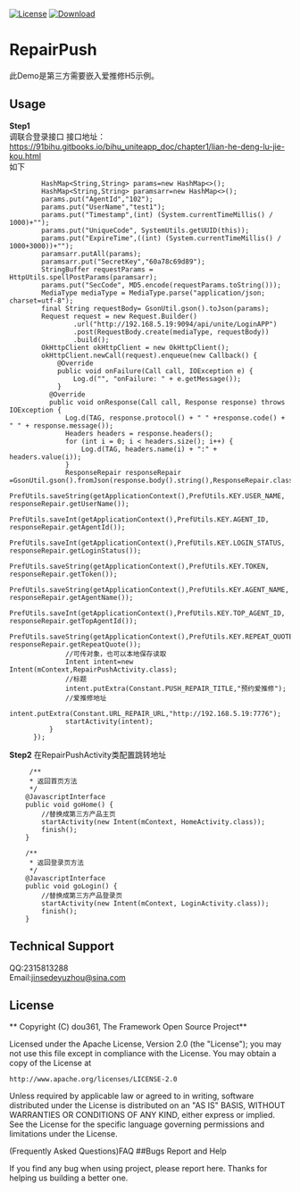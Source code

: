 [![License](https://img.shields.io/badge/license-Apache%202-green.svg)](https://www.apache.org/licenses/LICENSE-2.0)
[![Download](https://api.bintray.com/packages/tangsiyuan/maven/myokhttp/images/download.svg) ](https://bintray.com/tangsiyuan/maven/myokhttp/_latestVersion)
# RepairPush
  此Demo是第三方需要嵌入爱推修H5示例。
  
 ## Usage
 **Step1**  
  调联合登录接口  接口地址：https://91bihu.gitbooks.io/bihu_uniteapp_doc/chapter1/lian-he-deng-lu-jie-kou.html  
  如下   
  
            HashMap<String,String> params=new HashMap<>();
            HashMap<String,String> paramsarr=new HashMap<>();
            params.put("AgentId","102");
            params.put("UserName","test1");
            params.put("Timestamp",(int) (System.currentTimeMillis() / 1000)+"");
            params.put("UniqueCode", SystemUtils.getUUID(this));
            params.put("ExpireTime",((int) (System.currentTimeMillis() / 1000+3000))+"");
            paramsarr.putAll(params);
            paramsarr.put("SecretKey","60a78c69d89");
            StringBuffer requestParams = HttpUtils.spellPostParams(paramsarr);
            params.put("SecCode", MD5.encode(requestParams.toString()));
            MediaType mediaType = MediaType.parse("application/json; charset=utf-8");
            final String requestBody= GsonUtil.gson().toJson(params);
            Request request = new Request.Builder()
                    .url("http://192.168.5.19:9094/api/unite/LoginAPP")
                    .post(RequestBody.create(mediaType, requestBody))
                    .build();
            OkHttpClient okHttpClient = new OkHttpClient();
            okHttpClient.newCall(request).enqueue(new Callback() {
                @Override
                public void onFailure(Call call, IOException e) {
                    Log.d("", "onFailure: " + e.getMessage());
                }
              @Override
              public void onResponse(Call call, Response response) throws IOException {
                  Log.d(TAG, response.protocol() + " " +response.code() + " " + response.message());
                  Headers headers = response.headers();
                  for (int i = 0; i < headers.size(); i++) {
                      Log.d(TAG, headers.name(i) + ":" + headers.value(i));
                  }
                  ResponseRepair responseRepair =GsonUtil.gson().fromJson(response.body().string(),ResponseRepair.class);
                  PrefUtils.saveString(getApplicationContext(),PrefUtils.KEY.USER_NAME, responseRepair.getUserName());
                  PrefUtils.saveInt(getApplicationContext(),PrefUtils.KEY.AGENT_ID, responseRepair.getAgentId());
                  PrefUtils.saveInt(getApplicationContext(),PrefUtils.KEY.LOGIN_STATUS, responseRepair.getLoginStatus());
                  PrefUtils.saveString(getApplicationContext(),PrefUtils.KEY.TOKEN, responseRepair.getToken());
                  PrefUtils.saveString(getApplicationContext(),PrefUtils.KEY.AGENT_NAME, responseRepair.getAgentName());
                  PrefUtils.saveInt(getApplicationContext(),PrefUtils.KEY.TOP_AGENT_ID, responseRepair.getTopAgentId());
                  PrefUtils.saveString(getApplicationContext(),PrefUtils.KEY.REPEAT_QUOTE, responseRepair.getRepeatQuote());
                  //可传对象，也可以本地保存读取
                  Intent intent=new Intent(mContext,RepairPushActivity.class);
                  //标题
                  intent.putExtra(Constant.PUSH_REPAIR_TITLE,"预约爱推修");
                  //爱推修地址
                  intent.putExtra(Constant.URL_REPAIR_URL,"http://192.168.5.19:7776");
                  startActivity(intent);
              }
          }); 
          
        
   **Step2**
   在RepairPushActivity类配置跳转地址
   >
         /**
         * 返回首页方法
         */
        @JavascriptInterface
        public void goHome() {
            //替换成第三方产品主页
            startActivity(new Intent(mContext, HomeActivity.class));
            finish();
        }

        /**
         * 返回登录页方法
         */
        @JavascriptInterface
        public void goLogin() {
            //替换成第三方产品登录页
            startActivity(new Intent(mContext, LoginActivity.class));
            finish();
        }
      
 
 
 ## Technical Support 
QQ:2315813288  
Email:jinsedeyuzhou@sina.com  

## License

** Copyright (C) dou361, The Framework Open Source Project**

Licensed under the Apache License, Version 2.0 (the "License");
you may not use this file except in compliance with the License.
You may obtain a copy of the License at

    http://www.apache.org/licenses/LICENSE-2.0

Unless required by applicable law or agreed to in writing, software
distributed under the License is distributed on an "AS IS" BASIS,
WITHOUT WARRANTIES OR CONDITIONS OF ANY KIND, either express or implied.
See the License for the specific language governing permissions and
limitations under the License.

(Frequently Asked Questions)FAQ
##Bugs Report and Help

If you find any bug when using project, please report here. Thanks for helping us building a better one.
